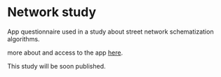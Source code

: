 # Network study

App questionnaire used in a study about street network schematization algorithms.

more about and access to the app [here](http://giv-project6.uni-muenster.de/networkstudy/).

This study will be soon published.

